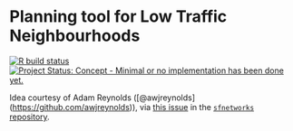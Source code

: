 <!-- README.md is generated from README.Rmd. Please edit that file -->

# Planning tool for Low Traffic Neighbourhoods

<!-- badges: start -->

[![R build
status](https://github.com/ATFutures-labs/LTN/workflows/R-CMD-check/badge.svg)](https://github.com/ATFutures-labs/LTN/actions)
[![Project Status: Concept - Minimal or no implementation has been done
yet.](http://www.repostatus.org/badges/0.1.0/concept.svg)](http://www.repostatus.org/#concept)
<!-- badges: end -->

Idea courtesy of Adam Reynolds
(\[@awjreynolds\](<https://github.com/awjreynolds>)), via [this
issue](https://github.com/luukvdmeer/sfnetworks/issues/13) in the
[`sfnetworks` repository](https://github.com/luukvdmeer/sfnetworks).
